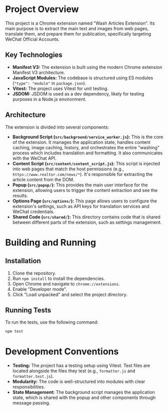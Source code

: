 # Project Overview

This project is a Chrome extension named "Wash Articles Extension". Its main purpose is to extract the main text and images from web pages, translate them, and prepare them for publication, specifically targeting WeChat Official Accounts.

## Key Technologies

*   **Manifest V3:** The extension is built using the modern Chrome extension Manifest V3 architecture.
*   **JavaScript Modules:** The codebase is structured using ES modules (`"type": "module"` in `package.json`).
*   **Vitest:** The project uses Vitest for unit testing.
*   **JSDOM:** JSDOM is used as a dev dependency, likely for testing purposes in a Node.js environment.

## Architecture

The extension is divided into several components:

*   **Background Script (`src/background/service_worker.js`):** This is the core of the extension. It manages the application state, handles content caching, image caching, history, and orchestrates the entire "washing" process which includes translation and formatting. It also communicates with the WeChat API.
*   **Content Script (`src/content/content_script.js`):** This script is injected into web pages that match the host permissions (e.g., `https://www.realtor.com/news/*`). It's responsible for extracting the article content from the DOM.
*   **Popup (`src/popup/`):** This provides the main user interface for the extension, allowing users to trigger the content extraction and see the results.
*   **Options Page (`src/options/`):** This page allows users to configure the extension's settings, such as API keys for translation services and WeChat credentials.
*   **Shared Code (`src/shared/`):** This directory contains code that is shared between different parts of the extension, such as settings management.

# Building and Running

## Installation

1.  Clone the repository.
2.  Run `npm install` to install the dependencies.
3.  Open Chrome and navigate to `chrome://extensions`.
4.  Enable "Developer mode".
5.  Click "Load unpacked" and select the project directory.

## Running Tests

To run the tests, use the following command:

```bash
npm test
```

# Development Conventions

*   **Testing:** The project has a testing setup using Vitest. Test files are located alongside the files they test (e.g., `formatter.js` and `formatter.test.js`).
*   **Modularity:** The code is well-structured into modules with clear responsibilities.
*   **State Management:** The background script manages the application state, which is shared with the popup and other components through message passing.

